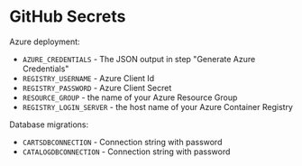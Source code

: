# GitHub Secrets

Azure deployment:

* ``AZURE_CREDENTIALS`` - The JSON output in step "Generate Azure Credentials"
* ``REGISTRY_USERNAME`` - Azure Client Id
* ``REGISTRY_PASSWORD`` - Azure Client Secret
* ``RESOURCE_GROUP`` - the name of your Azure Resource Group
* ``REGISTRY_LOGIN_SERVER`` - the host name of your Azure Container Registry

Database migrations:

* ``CARTSDBCONNECTION`` - Connection string with password
* ``CATALOGDBCONNECTION`` - Connection string with password